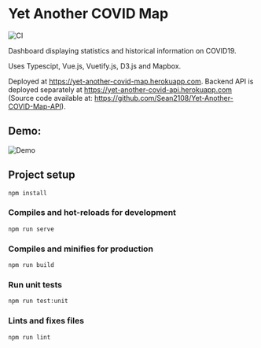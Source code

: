 # Yet Another COVID Map

![CI](https://github.com/Sean2108/Yet-Another-COVID-Map/workflows/CI/badge.svg)

Dashboard displaying statistics and historical information on COVID19.

Uses Typescipt, Vue.js, Vuetify.js, D3.js and Mapbox.

Deployed at https://yet-another-covid-map.herokuapp.com. Backend API is deployed separately at https://yet-another-covid-api.herokuapp.com (Source code available at: https://github.com/Sean2108/Yet-Another-COVID-Map-API).

## Demo:
![Demo](https://imgur.com/IWvnxWt.gif)

## Project setup

```
npm install
```

### Compiles and hot-reloads for development

```
npm run serve
```

### Compiles and minifies for production

```
npm run build
```

### Run unit tests

```
npm run test:unit
```

### Lints and fixes files

```
npm run lint
```
